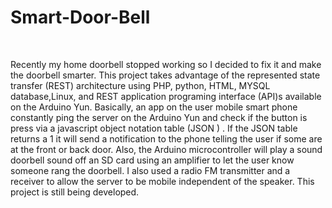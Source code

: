 # Smart-Door-Bell


<img scr="image01.png">
<br>
<br>
<img scr="image02.png">

Recently my home doorbell stopped working so I decided to fix it and make the doorbell smarter. This project  takes advantage of the represented state transfer (REST) architecture using PHP, python, HTML, MYSQL database,Linux, and  REST application programing interface (API)s available on the Arduino Yun. Basically, an app on the user mobile smart phone constantly ping the server on the Arduino Yun and check if the button is press via a javascript object notation table (JSON ) . If the JSON table returns a 1 it will send a notification to the phone telling the user if some are at the front or back door. Also, the Arduino microcontroller will play a sound doorbell sound off an SD card using an amplifier to let the user know someone rang the doorbell. I also  used a radio FM transmitter and a receiver to allow the server to be mobile independent of the speaker. This project is still being developed.
